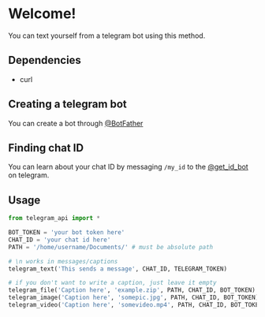 # Welcome!
You can text yourself from a telegram bot using this method.

## Dependencies
- curl

## Creating a telegram bot
You can create a bot through [@BotFather](https://telegram.me/BotFather)

## Finding chat ID
You can learn about your chat ID by messaging `/my_id` to the [@get_id_bot](https://telegram.me/get_id_bot) on telegram.

## Usage
```python
from telegram_api import *

BOT_TOKEN = 'your bot token here'
CHAT_ID = 'your chat id here'
PATH = '/home/username/Documents/' # must be absolute path

# \n works in messages/captions
telegram_text('This sends a message', CHAT_ID, TELEGRAM_TOKEN)

# if you don't want to write a caption, just leave it empty
telegram_file('Caption here', 'example.zip', PATH, CHAT_ID, BOT_TOKEN)
telegram_image('Caption here', 'somepic.jpg', PATH, CHAT_ID, BOT_TOKEN)
telegram_video('Caption here', 'somevideo.mp4', PATH, CHAT_ID, BOT_TOKEN)
```
